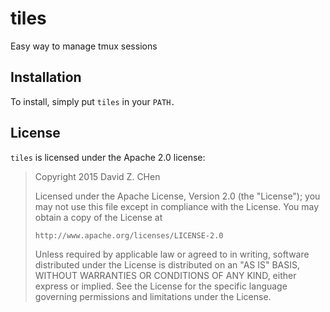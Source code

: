tiles
=====

Easy way to manage tmux sessions

Installation
------------

To install, simply put `tiles` in your `PATH.`

License
-------

`tiles` is licensed under the Apache 2.0 license:

> Copyright 2015 David Z. CHen
>
> Licensed under the Apache License, Version 2.0 (the "License");
> you may not use this file except in compliance with the License.
> You may obtain a copy of the License at
>
>     http://www.apache.org/licenses/LICENSE-2.0
>
> Unless required by applicable law or agreed to in writing, software
> distributed under the License is distributed on an "AS IS" BASIS,
> WITHOUT WARRANTIES OR CONDITIONS OF ANY KIND, either express or implied.
> See the License for the specific language governing permissions and
> limitations under the License.
